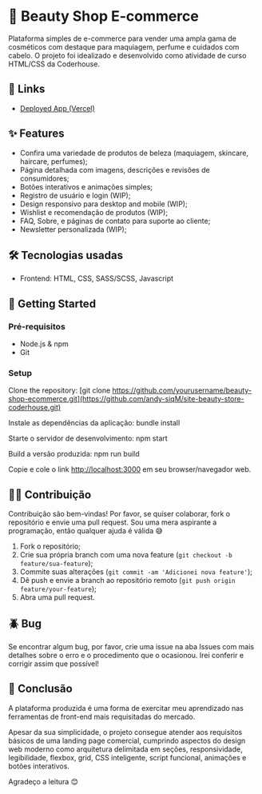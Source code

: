 # 🌸 Beauty Shop E-commerce
Plataforma simples de e-commerce para vender uma ampla gama de cosméticos com destaque para maquiagem, perfume e cuidados com cabelo. O projeto foi idealizado e desenvolvido como atividade de curso HTML/CSS da Coderhouse.

## 🔗 Links
- [Deployed App (Vercel)](https://site-beauty-store-coderhouse.vercel.app/)

## ✨ Features
- Confira uma variedade de produtos de beleza (maquiagem, skincare, haircare, perfumes);
- Página detalhada com imagens, descrições e revisões de consumidores;
- Botões interativos e animações simples;
- Registro de usuário e login (WIP);
- Design responsivo para desktop and mobile (WIP);
- Wishlist e recomendação de produtos (WIP);
- FAQ, Sobre, e páginas de contato para suporte ao cliente;
- Newsletter personalizada (WIP);

## 🛠️ Tecnologias usadas
- Frontend: HTML, CSS, SASS/SCSS, Javascript

## 🚀 Getting Started
### Pré-requisitos
- Node.js & npm
- Git

### Setup
Clone the repository:
[git clone https://github.com/yourusername/beauty-shop-ecommerce.git](https://github.com/andy-siqM/site-beauty-store-coderhouse.git)

Instale as dependências da aplicação:
bundle install

Starte o servidor de desenvolvimento:
npm start

Build a versão produzida:
npm run build

Copie e cole o link [http://localhost:3000](http://localhost:3000) em seu browser/navegador web.

## 🧑‍💻 Contribuição
Contribuição são bem-vindas! Por favor, se quiser colaborar, fork o repositório e envie uma pull request. Sou uma mera aspirante a programação, então qualquer ajuda é válida 😅
1. Fork o repositório;
2. Crie sua própria branch com uma nova feature (`git checkout -b feature/sua-feature`);
3. Commite suas alterações (`git commit -am 'Adicionei nova feature'`);
4. Dê push e envie a branch ao repositório remoto (`git push origin feature/your-feature`);
5. Abra uma pull request.

## 🪲 Bug 
Se encontrar algum bug, por favor, crie uma issue na aba Issues com mais detalhes sobre o erro e o procedimento que o ocasionou. Irei conferir e corrigir assim que possível!

## 🫰 Conclusão 
A plataforma produzida é uma forma de exercitar meu aprendizado nas ferramentas de front-end mais requisitadas do mercado. 

Apesar da sua simplicidade, o projeto consegue atender aos requisitos básicos de uma landing page comercial, cumprindo aspectos do design web moderno como arquitetura delimitada em seções, responsividade, legibilidade, flexbox, grid, CSS inteligente, script funcional, animações e botões interativos.

Agradeço a leitura :blush:

